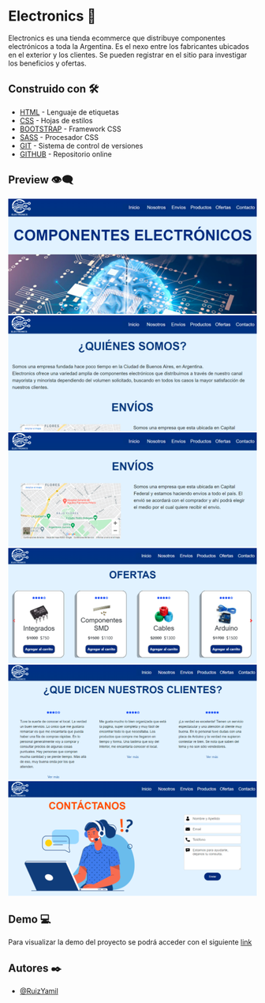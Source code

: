 # Electronics  🚀

Electronics es una tienda ecommerce que distribuye componentes electrónicos a toda la Argentina. 
Es el nexo entre los fabricantes ubicados en el exterior y los clientes. Se pueden registrar en el sitio para investigar los beneficios y ofertas.


## Construido con 🛠️

* [HTML](https://www.w3.org/) - Lenguaje de etiquetas
* [CSS](https://www.w3.org/) - Hojas de estilos
* [BOOTSTRAP](https://getbootstrap.com/) - Framework CSS
* [SASS](https://sass-lang.com/) - Procesador CSS
* [GIT](https://git-scm.com/) - Sistema de control de versiones
* [GITHUB](https://github.com/) - Repositorio online


## Preview 👁️‍🗨️

![](img/preview/home.png)
![](img/preview/home_one.png)
![](img/preview/home_two.png)
![](img/preview/home_three.png)
![](img/preview/home_four.png)
![](img/preview/home_five.png)


## Demo 💻

Para visualizar la demo del proyecto se podrá acceder con el siguiente [link](https://ruizyamil.github.io/electronics)


## Autores ✒️

- [@RuizYamil](https://www.github.com/RuizYamil)